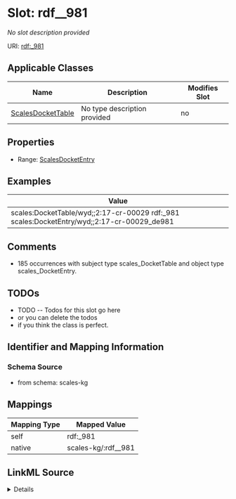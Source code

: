 

# Slot: rdf__981


_No slot description provided_





URI: [rdf:_981](http://www.w3.org/1999/02/22-rdf-syntax-ns#_981)



<!-- no inheritance hierarchy -->





## Applicable Classes

| Name | Description | Modifies Slot |
| --- | --- | --- |
| [ScalesDocketTable](../classes/ScalesDocketTable.md) | No type description provided |  no  |







## Properties

* Range: [ScalesDocketEntry](../classes/ScalesDocketEntry.md)






## Examples

| Value |
| --- |
| scales:DocketTable/wyd;;2:17-cr-00029 rdf:_981 scales:DocketEntry/wyd;;2:17-cr-00029_de981 |

## Comments

* 185 occurrences with subject type scales_DocketTable and object type scales_DocketEntry.

## TODOs

* TODO -- Todos for this slot go here
* or you can delete the todos
* if you think the class is perfect.

## Identifier and Mapping Information







### Schema Source


* from schema: scales-kg




## Mappings

| Mapping Type | Mapped Value |
| ---  | ---  |
| self | rdf:_981 |
| native | scales-kg/:rdf__981 |




## LinkML Source

<details>
```yaml
name: rdf__981
description: No slot description provided
todos:
- TODO -- Todos for this slot go here
- or you can delete the todos
- if you think the class is perfect.
comments:
- 185 occurrences with subject type scales_DocketTable and object type scales_DocketEntry.
examples:
- value: scales:DocketTable/wyd;;2:17-cr-00029 rdf:_981 scales:DocketEntry/wyd;;2:17-cr-00029_de981
from_schema: scales-kg
rank: 1000
slot_uri: rdf:_981
alias: rdf__981
domain_of:
- scales_DocketTable
range: scales_DocketEntry

```
</details>